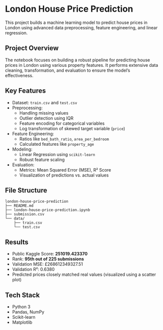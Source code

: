 
# London House Price Prediction

This project builds a machine learning model to predict house prices in London using advanced data preprocessing, feature engineering, and linear regression.

## Project Overview

The notebook focuses on building a robust pipeline for predicting house prices in London using various property features. It performs extensive data cleaning, transformation, and evaluation to ensure the model’s effectiveness.

## Key Features

- Dataset: `train.csv` and `test.csv` 
- Preprocessing:
  - Handling missing values  
  - Outlier detection using IQR  
  - Feature encoding for categorical variables  
  - Log transformation of skewed target variable (`price`)
- Feature Engineering:
  - Ratios like `bed_bath_ratio`, `area_per_bedroom`  
  - Calculated features like `property_age`
- Modeling:
  - Linear Regression using `scikit-learn`
  - Robust feature scaling
- Evaluation:
  - Metrics: Mean Squared Error (MSE), R² Score
  - Visualization of predictions vs. actual values

## File Structure

```
london-house-price-prediction
├── README.md
├── london-house-price-prediction.ipynb
├── submission.csv
└── data/
    ├── train.csv
    └── test.csv
```

## Results

- Public Kaggle Score: **251019.423370**
- Rank: **95th out of 225 submissions**
- Validation MSE: £268612349327.51
- Validation R²: 0.6380
- Predicted prices closely matched real values (visualized using a scatter plot)

## Tech Stack

- Python 3  
- Pandas, NumPy  
- Scikit-learn  
- Matplotlib  


